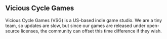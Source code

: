 ## Vicious Cycle Games
Vicious Cycle Games (VSG) is a US-based indie game studio. We are a tiny team, so updates are slow, but since our games are released under open-source licenses, the community can offset this time difference if they wish.
